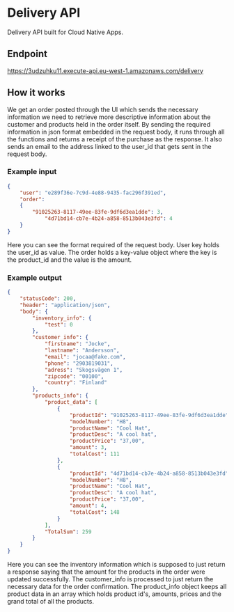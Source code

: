# Delivery API
Delivery API built for Cloud Native Apps.
## Endpoint
https://3udzuhku11.execute-api.eu-west-1.amazonaws.com/delivery

## How it works
We get an order posted through the UI which sends the necessary information we need to retrieve more descriptive information about the customer and products held in the order itself.
By sending the required information in json format embedded in the request body, it runs through all the functions and returns a receipt of the purchase as the response. It also sends an email to the address linked to the user_id that gets sent in the request body.

### Example input
```json
{
    "user": "e289f36e-7c9d-4e88-9435-fac296f391ed",
    "order": 
    {
        "91025263-8117-49ee-83fe-9df6d3ea1dde": 3,
		    "4d71bd14-cb7e-4b24-a858-8513b043e3fd": 4
	}
}
```
Here you can see the format required of the request body. User key holds the user_id as value. The order holds a key-value object where the key is the product_id and the value is the amount.
### Example output
```json
{
    "statusCode": 200,
    "header": "application/json",
    "body": {
        "inventory_info": {
            "test": 0
        },
        "customer_info": {
            "firstname": "Jocke",
            "lastname": "Andersson",
            "email": "jocaa@fake.com",
            "phone": "2903819031",
            "adress": "Skogsvägen 1",
            "zipcode": "00100",
            "country": "Finland"
        },
        "products_info": {
            "product_data": [
                {
                    "productId": "91025263-8117-49ee-83fe-9df6d3ea1dde",
                    "modelNumber": "H8",
                    "productName": "Cool Hat",
                    "productDesc": "A cool hat",
                    "productPrice": "37,00",
                    "amount": 3,
                    "totalCost": 111
                },
                {
                    "productId": "4d71bd14-cb7e-4b24-a858-8513b043e3fd",
                    "modelNumber": "H8",
                    "productName": "Cool Hat",
                    "productDesc": "A cool hat",
                    "productPrice": "37,00",
                    "amount": 4,
                    "totalCost": 148
                }
            ],
            "TotalSum": 259
        }
    }
}
```
Here you can see the inventory information which is supposed to just return a response saying that the amount for the products in the order were updated successfully. The customer_info is processed to just return the necessary data for the order confirmation. The product_info object keeps all product data in an array which holds product id's, amounts, prices and the grand total of all the products.
